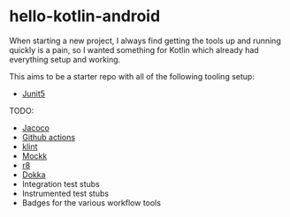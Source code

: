 # hello-kotlin-android
When starting a new project, I always find getting the tools up and running quickly is a pain, so I
wanted something for Kotlin which already had everything setup and working.

This aims to be a starter repo with all of the following tooling setup:
* [Junit5](https://junit.org/junit5/docs/current/user-guide/)

TODO:
* [Jacoco](https://www.eclemma.org/jacoco/)
* [Github actions](https://github.com/marketplace/actions/gradle-android)
* [klint](https://ktlint.github.io/)
* [Mockk](https://mockk.io/ANDROID.html)
* [r8](https://android-developers.googleblog.com/2018/11/r8-new-code-shrinker-from-google-is.html)
* [Dokka](https://github.com/Kotlin/dokka)
* Integration test stubs
* Instrumented test stubs
* Badges for the various workflow tools
